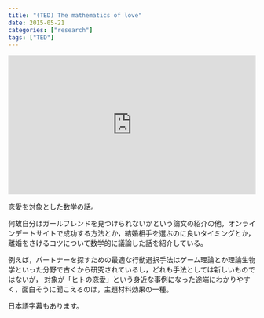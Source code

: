 ```yaml
---
title: "(TED) The mathematics of love"
date: 2015-05-21
categories: ["research"]
tags: ["TED"]
---
```


<!--[plugin:embed](https://www.ted.com/talks/hannah_fry_the_mathematics_of_love)-->

<div style="width: 100%; height: 0px; position: relative; padding-bottom: 56.2493%;"><iframe src="https://embed-ssl.ted.com/talks/hannah_fry_the_mathematics_of_love" frameborder="0" allowfullscreen style="width: 100%; height: 100%; position: absolute;"></iframe></div>

恋愛を対象とした数学の話。

<!--more-->

何故自分はガールフレンドを見つけられないかという論文の紹介の他，オンラインデートサイトで成功する方法とか，結婚相手を選ぶのに良いタイミングとか，離婚をさけるコツについて数学的に議論した話を紹介している。

例えば，パートナーを探すための最適な行動選択手法はゲーム理論とか理論生物学といった分野で古くから研究されているし，どれも手法としては新しいものではないが，
対象が「ヒトの恋愛」という身近な事例になった途端にわかりやすく，面白そうに聞こえるのは，主題材料効果の一種。

日本語字幕もあります。





